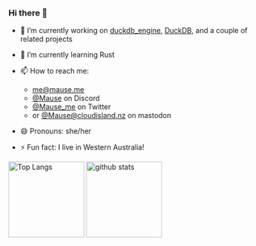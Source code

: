 ### Hi there 👋

- 🔭 I’m currently working on [duckdb_engine](https://github.com/Mause/duckdb_engine), [DuckDB](https://duckdb.org), and a couple of related projects
- 🌱 I’m currently learning Rust

- 📫 How to reach me:
  - me@mause.me
  - [@Mause](https://discord.com/users/153030101171175425) on Discord
  - [@Mause_me](https://twitter.com/mause_me) on Twitter
  - or [@Mause@cloudisland.nz](https://cloudisland.nz/web/accounts/11981) on mastodon
- 😄 Pronouns: she/her
- ⚡ Fun fact: I live in Western Australia!
<!--
- 👯 I’m looking to collaborate on ...
- 🤔 I’m looking for help with ...
- 💬 Ask me about ...
-->
<p align="left"> 
  <img alt="Top Langs" height="150px" src="https://github-readme-stats.vercel.app/api/top-langs/?username=Mause&layout=compact&show_icons=true&theme=onedark&count_private=true" />
  <img alt="github stats" height="150px" src="https://github-readme-stats.vercel.app/api?username=Mause&theme=onedark&show_icons=true&count_private=true" />
</p>
